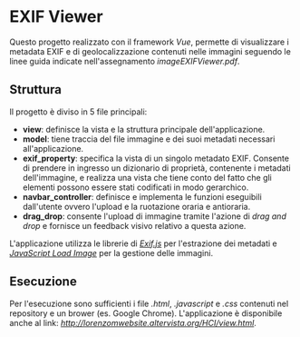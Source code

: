 # EXIF Viewer 
Questo progetto realizzato con il framework *Vue*, permette di visualizzare i metadata EXIF e di geolocalizzazione contenuti nelle immagini seguendo le linee guida indicate nell'assegnamento *imageEXIFViewer.pdf*. 

## Struttura ##
Il progetto è diviso in 5 file principali:
- __view__: definisce la vista e la struttura principale dell'applicazione.
- __model__: tiene traccia del file immagine e dei suoi metadati necessari all'applicazione. 
- __exif_property__: specifica la vista di un singolo metadato EXIF. Consente di prendere in ingresso un dizionario di proprietà, contenente i metadati dell'immagine, e realizza una vista che tiene conto del fatto che gli elementi possono essere stati codificati in modo gerarchico.
- __navbar_controller__: definisce e implementa le funzioni eseguibili dall'utente ovvero l'upload e la ruotazione oraria e antioraria. 
- __drag_drop__: consente l'upload di immagine tramite l'azione di _drag and drop_ e fornisce un feedback visivo relativo a questa azione. 

L'applicazione utilizza le librerie di [*Exif.js*](https://github.com/exif-js/exif-js "Exif.js") per l'estrazione dei metadati e [*JavaScript Load Image*](https://github.com/blueimp/JavaScript-Load-Image "Load Image") per la gestione delle immagini.

## Esecuzione ##
Per l'esecuzione sono sufficienti i file *.html*, *.javascript* e *.css* contenuti nel repository e un brower (es. Google Chrome).
L'applicazione è disponibile anche al link: *http://lorenzomwebsite.altervista.org/HCI/view.html*.
